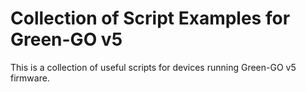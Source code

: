 # Collection of Script Examples for Green-GO v5

This is a collection of useful scripts for devices running Green-GO v5 firmware.
